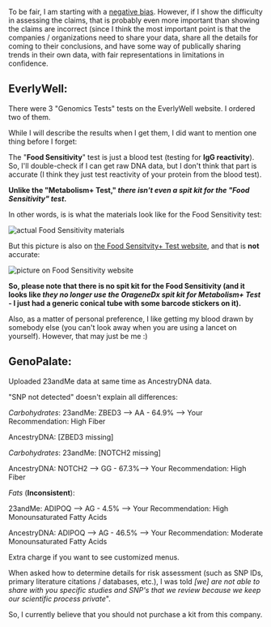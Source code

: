 To be fair, I am starting with a [negative bias](https://twitter.com/cwarden45/status/1134864619552378880).  However, if I show the difficulty in assessing the claims, that is probably even more important than showing the claims are incorrect (since I think the most important point is that the companies / organizations need to share your data, share all the details for coming to their conclusions, and have some way of publically sharing trends in their own data, with fair representations in limitations in confidence.

EverlyWell:
-----------------

There were 3 "Genomics Tests" tests on the EverlyWell website.  I ordered two of them.

While I will describe the results when I get them, I did want to mention one thing before I forget:

The "**Food Sensitivity**" test is just a blood test (testing for **IgG reactivity**).  So, I'll double-check if I can get raw DNA data, but I don't think that part is accurate (I think they just test reactivity of your protein from the blood test).

**Unlike the "Metabolism+ Test," *there isn't even a spit kit for the "Food Sensitivity" test*.**

In other words, is is what the materials look like for the Food Sensitivity test:

![actual Food Sensitivity materials](https://dxkmbl8uwuv9p.cloudfront.net/myhelix/1556831649426/562cb0c0-de4d-43d8-944b-98ebbf3adf78/FS_WhatYoullGet_Img.png)

But this picture is also on [the Food Sensitvity+ Test website](https://www.helix.com/products/everlywell-food-sensitivity?utm_source=EverlyWell_sitelink_PIP_FSPluscart), and that is **not** accurate:

![picture on Food Sensitivity website](https://dxkmbl8uwuv9p.cloudfront.net/helix-dev/1531422609260/617687ad-1bf7-4c0c-8ef3-fef3e1761e7e/2.-collection-tube-desktop.png)

**So, please note that there is no spit kit for the Food Sensitivity (and it looks like *they no longer use the OrageneDx spit kit for Metabolism+ Test* - I just had a generic conical tube with some barcode stickers on it).**

Also, as a matter of personal preference, I like getting my blood drawn by somebody else (you can't look away when you are using a lancet on yourself).  However, that may just be me :)

GenoPalate:
-----------------

Uploaded 23andMe data at same time as AncestryDNA data.

"SNP not detected" doesn't explain all differences:

*Carbohydrates*:
23andMe: ZBED3 --> AA - 64.9% --> Your Recommendation: High Fiber

AncestryDNA: [ZBED3 missing]

*Carbohydrates*:
23andMe: [NOTCH2 missing]

AncestryDNA: NOTCH2 --> GG - 67.3%--> Your Recommendation: High Fiber

*Fats* (**Inconsistent**):

23andMe: ADIPOQ --> AG - 4.5% --> Your Recommendation: High Monounsaturated Fatty Acids

AncestryDNA: ADIPOQ --> AG - 46.5% --> Your Recommendation: Moderate Monounsaturated Fatty
Acids


Extra charge if you want to see customized menus.

When asked how to determine details for risk assessment (such as SNP IDs, primary literature citations / databases, etc.), I was told *[we] are not able to share with you specific studies and SNP's that we review because we keep our scientific process private*".

So, I currently believe that you should not purchase a kit from this company.
